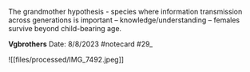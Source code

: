 The grandmother hypothesis - species where information transmission across generations is important – knowledge/understanding – females survive beyond child-bearing age.


**Vgbrothers** 
Date: 8/8/2023
 #notecard
 #29_ 

![[files/processed/IMG_7492.jpeg]]